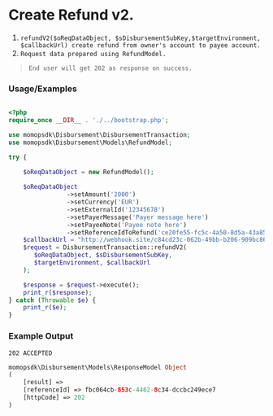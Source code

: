# Create Refund v2.

1.	`refundV2($oReqDataObject, $sDisbursementSubKey,$targetEnvironment, $callbackUrl) create refund from owner's account to payee account.`
2. `Request data prepared using RefundModel.`

> `End user will get 202 as response on success. `

### Usage/Examples

```php

<?php
require_once __DIR__ . './../bootstrap.php';

use momopsdk\Disbursement\DisbursementTransaction;
use momopsdk\Disbursement\Models\RefundModel;

try {
    
    $oReqDataObject = new RefundModel();

    $oReqDataObject
                ->setAmount('2000')
                ->setCurrency('EUR')
                ->setExternalId('12345678')
                ->setPayerMessage('Payer message here')
                ->setPayeeNote('Payee note here')
                ->setReferenceIdToRefund('ce20fe55-fc5c-4a50-8d5a-43a85e67f928');
    $callbackUrl = "http://webhook.site/c84cd23c-062b-49bb-b206-909bc8625207";
    $request = DisbursementTransaction::refundV2(
       $oReqDataObject, $sDisbursementSubKey,
       $targetEnvironment, $callbackUrl
    );

    $response = $request->execute();
    print_r($response);
} catch (Throwable $e) {
    print_r($e);
}

```

### Example Output
`202 ACCEPTED`
```php
momopsdk\Disbursement\Models\ResponseModel Object
(
    [result] => 
    [referenceId] => fbc064cb-853c-4462-8c34-dccbc249ece7
    [httpCode] => 202
)


```

